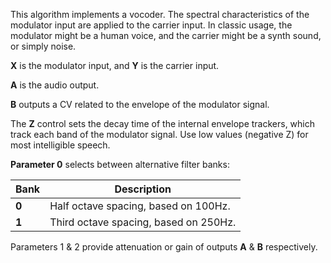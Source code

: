 
This algorithm implements a vocoder. The spectral characteristics of the modulator input are applied to the carrier
input. In classic usage, the modulator might be a human voice, and the carrier might be a synth sound, or simply noise.

 **X** is the modulator input, and **Y** is the carrier input.

 **A** is the audio output. 

 **B** outputs a CV related to the envelope of the modulator signal.

The **Z** control sets the decay time of the internal envelope trackers, which track each band of the modulator signal. Use
low values (negative Z) for most intelligible speech.

  **Parameter 0** selects between alternative filter banks:

<table>
<thead>
<tr class="header">
<th><strong>Bank</strong></th>
<th><strong>Description</strong></th>
</tr>
</thead>
<tbody>
<tr class="odd">
<td><strong>0</strong></td>
<td>
Half octave spacing, based on 100Hz.
</td>
</tr>
<tr class="even">
<td><strong>1</strong></td>
<td>
Third octave spacing, based on 250Hz.
</td>
</tr>
</tbody>
</table>

Parameters 1 & 2 provide attenuation or gain of outputs **A** & **B** respectively.

